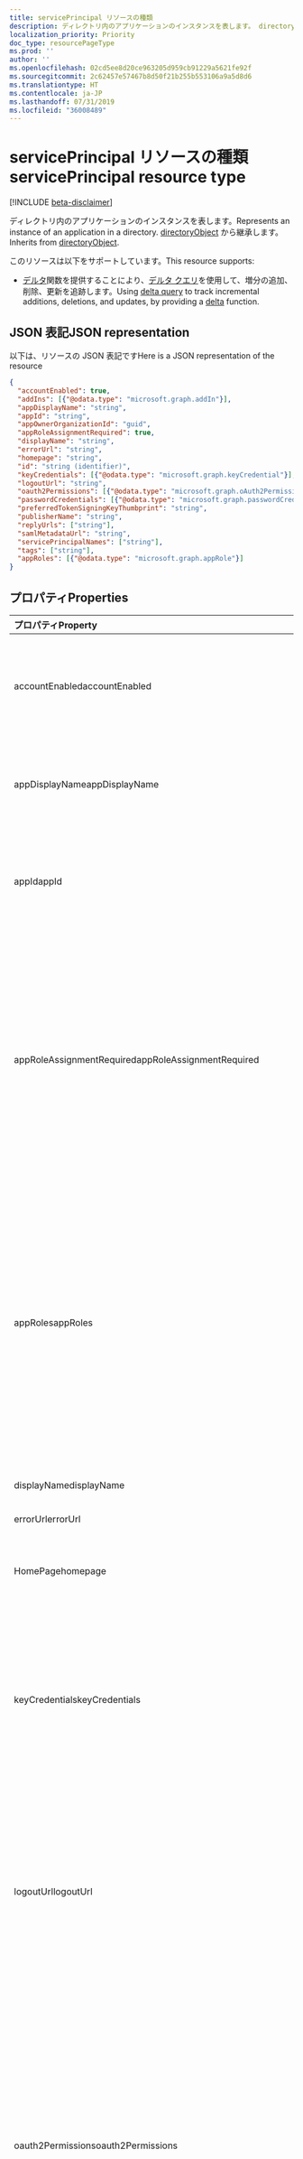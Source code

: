 ```yaml
---
title: servicePrincipal リソースの種類
description: ディレクトリ内のアプリケーションのインスタンスを表します。 directoryObject から継承します。
localization_priority: Priority
doc_type: resourcePageType
ms.prod: ''
author: ''
ms.openlocfilehash: 02cd5ee8d20ce963205d959cb91229a5621fe92f
ms.sourcegitcommit: 2c62457e57467b8d50f21b255b553106a9a5d8d6
ms.translationtype: HT
ms.contentlocale: ja-JP
ms.lasthandoff: 07/31/2019
ms.locfileid: "36008489"
---
```

# <a name="serviceprincipal-resource-type"></a><span data-ttu-id="e8653-104">servicePrincipal リソースの種類</span><span class="sxs-lookup"><span data-stu-id="e8653-104">servicePrincipal resource type</span></span>

[!INCLUDE [beta-disclaimer](../../includes/beta-disclaimer.md)]

<span data-ttu-id="e8653-105">ディレクトリ内のアプリケーションのインスタンスを表します。</span><span class="sxs-lookup"><span data-stu-id="e8653-105">Represents an instance of an application in a directory.</span></span> <span data-ttu-id="e8653-106">[directoryObject](directoryobject.md) から継承します。</span><span class="sxs-lookup"><span data-stu-id="e8653-106">Inherits from [directoryObject](directoryobject.md).</span></span>

<span data-ttu-id="e8653-107">このリソースは以下をサポートしています。</span><span class="sxs-lookup"><span data-stu-id="e8653-107">This resource supports:</span></span>

- <span data-ttu-id="e8653-108">[デルタ](../api/serviceprincipal-delta.md)関数を提供することにより、[デルタ クエリ](/graph/delta-query-overview)を使用して、増分の追加、削除、更新を追跡します。</span><span class="sxs-lookup"><span data-stu-id="e8653-108">Using [delta query](/graph/delta-query-overview) to track incremental additions, deletions, and updates, by providing a [delta](../api/serviceprincipal-delta.md) function.</span></span>

## <a name="json-representation"></a><span data-ttu-id="e8653-109">JSON 表記</span><span class="sxs-lookup"><span data-stu-id="e8653-109">JSON representation</span></span>
<span data-ttu-id="e8653-110">以下は、リソースの JSON 表記です</span><span class="sxs-lookup"><span data-stu-id="e8653-110">Here is a JSON representation of the resource</span></span>

<!-- {
  "blockType": "resource",
  "optionalProperties": [
    "appRoleAssignedTo",
    "appRoleAssignments",
    "createdObjects",
    "createdOnBehalfOf",
    "memberOf",
    "oauth2PermissionGrants",
    "ownedObjects",
    "owners"
  ],
  "keyProperty": "id",
  "@odata.type": "microsoft.graph.servicePrincipal"
}-->

```json
{
  "accountEnabled": true,
  "addIns": [{"@odata.type": "microsoft.graph.addIn"}],
  "appDisplayName": "string",
  "appId": "string",
  "appOwnerOrganizationId": "guid",
  "appRoleAssignmentRequired": true,
  "displayName": "string",
  "errorUrl": "string",
  "homepage": "string",
  "id": "string (identifier)",
  "keyCredentials": [{"@odata.type": "microsoft.graph.keyCredential"}],
  "logoutUrl": "string",
  "oauth2Permissions": [{"@odata.type": "microsoft.graph.oAuth2Permission"}],
  "passwordCredentials": [{"@odata.type": "microsoft.graph.passwordCredential"}],
  "preferredTokenSigningKeyThumbprint": "string",
  "publisherName": "string",
  "replyUrls": ["string"],
  "samlMetadataUrl": "string",
  "servicePrincipalNames": ["string"],
  "tags": ["string"],
  "appRoles": [{"@odata.type": "microsoft.graph.appRole"}]
}

```
## <a name="properties"></a><span data-ttu-id="e8653-111">プロパティ</span><span class="sxs-lookup"><span data-stu-id="e8653-111">Properties</span></span>
| <span data-ttu-id="e8653-112">プロパティ</span><span class="sxs-lookup"><span data-stu-id="e8653-112">Property</span></span>     | <span data-ttu-id="e8653-113">型</span><span class="sxs-lookup"><span data-stu-id="e8653-113">Type</span></span> |<span data-ttu-id="e8653-114">説明</span><span class="sxs-lookup"><span data-stu-id="e8653-114">Description</span></span>|
|:---------------|:--------|:----------|
|<span data-ttu-id="e8653-115">accountEnabled</span><span class="sxs-lookup"><span data-stu-id="e8653-115">accountEnabled</span></span>|<span data-ttu-id="e8653-116">Boolean</span><span class="sxs-lookup"><span data-stu-id="e8653-116">Boolean</span></span>| <span data-ttu-id="e8653-117">サービス プリンシパルのアカウントが有効な場合は **true**。それ以外の場合は **false**。</span><span class="sxs-lookup"><span data-stu-id="e8653-117">**true** if the service principal account is enabled; otherwise, **false**.</span></span>            |
|<span data-ttu-id="e8653-118">appDisplayName</span><span class="sxs-lookup"><span data-stu-id="e8653-118">appDisplayName</span></span>|<span data-ttu-id="e8653-119">String</span><span class="sxs-lookup"><span data-stu-id="e8653-119">String</span></span>|<span data-ttu-id="e8653-120">関連付けられているアプリケーションによって公開される表示名。</span><span class="sxs-lookup"><span data-stu-id="e8653-120">The display name exposed by the associated application.</span></span>|
|<span data-ttu-id="e8653-121">appId</span><span class="sxs-lookup"><span data-stu-id="e8653-121">appId</span></span>|<span data-ttu-id="e8653-122">String</span><span class="sxs-lookup"><span data-stu-id="e8653-122">String</span></span>|<span data-ttu-id="e8653-123">関連付けられたアプリケーションの一意の識別子 (その **appId** プロパティ)。</span><span class="sxs-lookup"><span data-stu-id="e8653-123">The unique identifier for the associated application (its **appId** property).</span></span>|
|<span data-ttu-id="e8653-124">appRoleAssignmentRequired</span><span class="sxs-lookup"><span data-stu-id="e8653-124">appRoleAssignmentRequired</span></span>|<span data-ttu-id="e8653-125">Boolean</span><span class="sxs-lookup"><span data-stu-id="e8653-125">Boolean</span></span>|<span data-ttu-id="e8653-126">Azure AD からアプリケーションにユーザー トークンまたはアクセス トークンが発行される前に、ユーザーまたはグループに対する **appRoleAssignment** が必要かどうかを指定します。</span><span class="sxs-lookup"><span data-stu-id="e8653-126">Specifies whether an **appRoleAssignment** to a user or group is required before Azure AD will issue a user or access token to the application.</span></span> <span data-ttu-id="e8653-127">null 許容型ではありません。</span><span class="sxs-lookup"><span data-stu-id="e8653-127">Not nullable.</span></span> |
|<span data-ttu-id="e8653-128">appRoles</span><span class="sxs-lookup"><span data-stu-id="e8653-128">appRoles</span></span>|<span data-ttu-id="e8653-129">[appRole](approle.md) コレクション</span><span class="sxs-lookup"><span data-stu-id="e8653-129">[appRole](approle.md) collection</span></span>|<span data-ttu-id="e8653-130">関連付けられているアプリケーションによって公開されるアプリケーション ロール。</span><span class="sxs-lookup"><span data-stu-id="e8653-130">The application roles exposed by the associated application.</span></span> <span data-ttu-id="e8653-131">さらに詳しい情報については、[アプリケーション](application.md) エンティティの **appRoles** プロパティの定義を参照してください。</span><span class="sxs-lookup"><span data-stu-id="e8653-131">For more information see the **appRoles** property definition on the [application](application.md) entity.</span></span> <span data-ttu-id="e8653-132">null 許容型ではありません。</span><span class="sxs-lookup"><span data-stu-id="e8653-132">Not nullable.</span></span> |
|<span data-ttu-id="e8653-133">displayName</span><span class="sxs-lookup"><span data-stu-id="e8653-133">displayName</span></span>|<span data-ttu-id="e8653-134">String</span><span class="sxs-lookup"><span data-stu-id="e8653-134">String</span></span>|<span data-ttu-id="e8653-135">サービス プリンシパルの表示名。</span><span class="sxs-lookup"><span data-stu-id="e8653-135">The display name for the service principal.</span></span>|
|<span data-ttu-id="e8653-136">errorUrl</span><span class="sxs-lookup"><span data-stu-id="e8653-136">errorUrl</span></span>|<span data-ttu-id="e8653-137">String</span><span class="sxs-lookup"><span data-stu-id="e8653-137">String</span></span>|            |
|<span data-ttu-id="e8653-138">HomePage</span><span class="sxs-lookup"><span data-stu-id="e8653-138">homepage</span></span>|<span data-ttu-id="e8653-139">String</span><span class="sxs-lookup"><span data-stu-id="e8653-139">String</span></span>|<span data-ttu-id="e8653-140">関連付けられたアプリケーションのホーム ページの URL。</span><span class="sxs-lookup"><span data-stu-id="e8653-140">The URL to the homepage of the associated   application.</span></span>|
|<span data-ttu-id="e8653-141">keyCredentials</span><span class="sxs-lookup"><span data-stu-id="e8653-141">keyCredentials</span></span>|<span data-ttu-id="e8653-142">[keyCredential](keycredential.md) コレクション</span><span class="sxs-lookup"><span data-stu-id="e8653-142">[keyCredential](keycredential.md) collection</span></span>|<span data-ttu-id="e8653-143">サービス プリンシパルに関連付けられているキー資格情報のコレクションです。null 許容型ではありません。</span><span class="sxs-lookup"><span data-stu-id="e8653-143">The collection of key credentials associated with the service principal.</span></span> <span data-ttu-id="e8653-144">null 許容型ではありません。</span><span class="sxs-lookup"><span data-stu-id="e8653-144">Not nullable.</span></span>            |
|<span data-ttu-id="e8653-145">logoutUrl</span><span class="sxs-lookup"><span data-stu-id="e8653-145">logoutUrl</span></span>|<span data-ttu-id="e8653-146">String</span><span class="sxs-lookup"><span data-stu-id="e8653-146">String</span></span>| <span data-ttu-id="e8653-147">Microsoft の承認サービスで、[フロント チャネル](https://openid.net/specs/openid-connect-frontchannel-1_0.html)、[バック チャネル](https://openid.net/specs/openid-connect-backchannel-1_0.html)または SAML ログアウト プロトコルを使ってユーザーのログアウトするのに使う URL を指定します。</span><span class="sxs-lookup"><span data-stu-id="e8653-147">Specifies the URL that will be used by Microsoft's authorization service to logout an user using [front-channel](https://openid.net/specs/openid-connect-frontchannel-1_0.html), [back-channel](https://openid.net/specs/openid-connect-backchannel-1_0.html) or SAML logout protocols.</span></span>  |
|<span data-ttu-id="e8653-148">oauth2Permissions</span><span class="sxs-lookup"><span data-stu-id="e8653-148">oauth2Permissions</span></span>|<span data-ttu-id="e8653-149">[oAuth2Permission](oauth2permission.md) コレクション</span><span class="sxs-lookup"><span data-stu-id="e8653-149">[oAuth2Permission](oauth2permission.md) collection</span></span>|<span data-ttu-id="e8653-150">関連付けられているアプリケーションによって公開される OAuth 2.0 のアクセス許可。</span><span class="sxs-lookup"><span data-stu-id="e8653-150">The OAuth 2.0 permissions exposed by the associated application.</span></span> <span data-ttu-id="e8653-151">さらに詳しい情報については、[アプリケーション](application.md) エンティティの **oauth2Permissions** プロパティの定義を参照してください。</span><span class="sxs-lookup"><span data-stu-id="e8653-151">For more information see the **oauth2Permissions** property definition on the [application](application.md) entity.</span></span> <span data-ttu-id="e8653-152">null 許容型ではありません。</span><span class="sxs-lookup"><span data-stu-id="e8653-152">Not nullable.</span></span>            |
|<span data-ttu-id="e8653-153">id</span><span class="sxs-lookup"><span data-stu-id="e8653-153">id</span></span>|<span data-ttu-id="e8653-154">String</span><span class="sxs-lookup"><span data-stu-id="e8653-154">String</span></span>|<span data-ttu-id="e8653-155">サービス プリンシパルの一意識別子。</span><span class="sxs-lookup"><span data-stu-id="e8653-155">The unique identifier for the service principal.</span></span> <span data-ttu-id="e8653-156">[directoryObject](directoryobject.md) から継承されます。</span><span class="sxs-lookup"><span data-stu-id="e8653-156">Inherited from [directoryObject](directoryobject.md).</span></span> <span data-ttu-id="e8653-157">キー。</span><span class="sxs-lookup"><span data-stu-id="e8653-157">Key.</span></span> <span data-ttu-id="e8653-158">null 許容ではありません。</span><span class="sxs-lookup"><span data-stu-id="e8653-158">Not nullable.</span></span> <span data-ttu-id="e8653-159">読み取り専用です。</span><span class="sxs-lookup"><span data-stu-id="e8653-159">Read-only.</span></span>|
|<span data-ttu-id="e8653-160">passwordCredentials</span><span class="sxs-lookup"><span data-stu-id="e8653-160">passwordCredentials</span></span>|<span data-ttu-id="e8653-161">[passwordCredential](passwordcredential.md) コレクション</span><span class="sxs-lookup"><span data-stu-id="e8653-161">[passwordCredential](passwordcredential.md) collection</span></span>|<span data-ttu-id="e8653-162">サービス プリンシパルに関連付けられているパスワード資格情報のコレクションです。null 許容型ではありません。</span><span class="sxs-lookup"><span data-stu-id="e8653-162">The collection of password credentials associated with the service principal.</span></span> <span data-ttu-id="e8653-163">null 許容型ではありません。</span><span class="sxs-lookup"><span data-stu-id="e8653-163">Not nullable.</span></span> |
|<span data-ttu-id="e8653-164">preferredTokenSigningKeyThumbprint</span><span class="sxs-lookup"><span data-stu-id="e8653-164">preferredTokenSigningKeyThumbprint</span></span>|<span data-ttu-id="e8653-165">String</span><span class="sxs-lookup"><span data-stu-id="e8653-165">String</span></span>|<span data-ttu-id="e8653-166">内部使用専用に予約済みです。</span><span class="sxs-lookup"><span data-stu-id="e8653-166">Reserved for internal use only.</span></span> <span data-ttu-id="e8653-167">このプロパティに書き込みしたり、依存したりしないでください。</span><span class="sxs-lookup"><span data-stu-id="e8653-167">Do not write or otherwise rely on this property.</span></span> <span data-ttu-id="e8653-168">将来のバージョンで削除される可能性があります。</span><span class="sxs-lookup"><span data-stu-id="e8653-168">May be removed in future versions.</span></span> |
|<span data-ttu-id="e8653-169">publisherName</span><span class="sxs-lookup"><span data-stu-id="e8653-169">publisherName</span></span>|<span data-ttu-id="e8653-170">String</span><span class="sxs-lookup"><span data-stu-id="e8653-170">String</span></span>|<span data-ttu-id="e8653-171">関連付けられたアプリケーションが指定されているテナントの表示名。</span><span class="sxs-lookup"><span data-stu-id="e8653-171">The display name of the tenant in which the associated application is specified.</span></span>|
|<span data-ttu-id="e8653-172">replyUrls</span><span class="sxs-lookup"><span data-stu-id="e8653-172">replyUrls</span></span>|<span data-ttu-id="e8653-173">String コレクション</span><span class="sxs-lookup"><span data-stu-id="e8653-173">String collection</span></span>|<span data-ttu-id="e8653-174">関連付けられたアプリケーションにサインインするためにユーザー トークンが送信される URL、または関連付けられたアプリケーションに対して OAuth 2.0 認証コードとアクセス トークンが送信されるリダイレクト URI。</span><span class="sxs-lookup"><span data-stu-id="e8653-174">The URLs that user tokens are sent to for sign in with the associated application, or the redirect URIs that OAuth 2.0 authorization codes and access tokens are sent to for the associated application.</span></span> <span data-ttu-id="e8653-175">null 許容型ではありません。</span><span class="sxs-lookup"><span data-stu-id="e8653-175">Not nullable.</span></span> |
|<span data-ttu-id="e8653-176">samlMetadataUrl</span><span class="sxs-lookup"><span data-stu-id="e8653-176">samlMetadataUrl</span></span>|<span data-ttu-id="e8653-177">String</span><span class="sxs-lookup"><span data-stu-id="e8653-177">String</span></span>| |
|<span data-ttu-id="e8653-178">servicePrincipalNames</span><span class="sxs-lookup"><span data-stu-id="e8653-178">servicePrincipalNames</span></span>|<span data-ttu-id="e8653-179">String コレクション</span><span class="sxs-lookup"><span data-stu-id="e8653-179">String collection</span></span>|<span data-ttu-id="e8653-180">関連するアプリケーションを識別する URI です。</span><span class="sxs-lookup"><span data-stu-id="e8653-180">The URIs that identify the associated application.</span></span> <span data-ttu-id="e8653-181">詳細情報については、「[アプリケーション オブジェクトとサービス プリンシパル オブジェクト](https://msdn.microsoft.com/library/azure/dn132633.aspx)」を参照してください。複数値プロパティのフィルター式には **any** 演算子が必要です。</span><span class="sxs-lookup"><span data-stu-id="e8653-181">For more information see, [Application Objects and Service Principal Objects](https://msdn.microsoft.com/library/azure/dn132633.aspx).The **any** operator is required for filter expressions on multi-valued properties.</span></span>  <span data-ttu-id="e8653-182">null 許容型ではありません。</span><span class="sxs-lookup"><span data-stu-id="e8653-182">Not nullable.</span></span> |
|<span data-ttu-id="e8653-183">tags</span><span class="sxs-lookup"><span data-stu-id="e8653-183">tags</span></span>|<span data-ttu-id="e8653-184">String コレクション</span><span class="sxs-lookup"><span data-stu-id="e8653-184">String collection</span></span>| <span data-ttu-id="e8653-185">null 許容型ではありません。</span><span class="sxs-lookup"><span data-stu-id="e8653-185">Not nullable.</span></span> |

## <a name="relationships"></a><span data-ttu-id="e8653-186">リレーションシップ</span><span class="sxs-lookup"><span data-stu-id="e8653-186">Relationships</span></span>
| <span data-ttu-id="e8653-187">リレーションシップ</span><span class="sxs-lookup"><span data-stu-id="e8653-187">Relationship</span></span> | <span data-ttu-id="e8653-188">型</span><span class="sxs-lookup"><span data-stu-id="e8653-188">Type</span></span> |<span data-ttu-id="e8653-189">説明</span><span class="sxs-lookup"><span data-stu-id="e8653-189">Description</span></span>|
|:---------------|:--------|:----------|
|<span data-ttu-id="e8653-190">appRoleAssignedTo</span><span class="sxs-lookup"><span data-stu-id="e8653-190">appRoleAssignedTo</span></span>|[<span data-ttu-id="e8653-191">appRoleAssignment</span><span class="sxs-lookup"><span data-stu-id="e8653-191">appRoleAssignment</span></span>](approleassignment.md)|<span data-ttu-id="e8653-192">このサービス プリンシパルに割り当てられているプリンシパル (ユーザー、グループ、サービス プリンシパル)。</span><span class="sxs-lookup"><span data-stu-id="e8653-192">Principals (users, groups, and service principals) that are assigned to this service principal.</span></span> <span data-ttu-id="e8653-193">読み取り専用です。</span><span class="sxs-lookup"><span data-stu-id="e8653-193">Read-only.</span></span>|
|<span data-ttu-id="e8653-194">appRoleAssignments</span><span class="sxs-lookup"><span data-stu-id="e8653-194">appRoleAssignments</span></span>|<span data-ttu-id="e8653-195">[appRoleAssignment](approleassignment.md) コレクション</span><span class="sxs-lookup"><span data-stu-id="e8653-195">[appRoleAssignment](approleassignment.md) collection</span></span>|<span data-ttu-id="e8653-196">サービス プリンシパルが割り当てられているアプリケーション。</span><span class="sxs-lookup"><span data-stu-id="e8653-196">Applications that the service principal is assigned to.</span></span> <span data-ttu-id="e8653-197">読み取り専用です。</span><span class="sxs-lookup"><span data-stu-id="e8653-197">Read-only.</span></span> <span data-ttu-id="e8653-198">Null 許容型。</span><span class="sxs-lookup"><span data-stu-id="e8653-198">Nullable.</span></span>|
|<span data-ttu-id="e8653-199">createdObjects</span><span class="sxs-lookup"><span data-stu-id="e8653-199">createdObjects</span></span>|<span data-ttu-id="e8653-200">[directoryObject](directoryobject.md) コレクション</span><span class="sxs-lookup"><span data-stu-id="e8653-200">[directoryObject](directoryobject.md) collection</span></span>|<span data-ttu-id="e8653-201">このサービス プリンシパルで作成したディレクトリ オブジェクト。</span><span class="sxs-lookup"><span data-stu-id="e8653-201">Directory objects created by this service principal.</span></span> <span data-ttu-id="e8653-202">読み取り専用です。</span><span class="sxs-lookup"><span data-stu-id="e8653-202">Read-only.</span></span> <span data-ttu-id="e8653-203">Null 許容型。</span><span class="sxs-lookup"><span data-stu-id="e8653-203">Nullable.</span></span>|
|<span data-ttu-id="e8653-204">memberOf</span><span class="sxs-lookup"><span data-stu-id="e8653-204">memberOf</span></span>|<span data-ttu-id="e8653-205">[directoryObject](directoryobject.md) コレクション</span><span class="sxs-lookup"><span data-stu-id="e8653-205">[directoryObject](directoryobject.md) collection</span></span>|<span data-ttu-id="e8653-206">このサービス プリンシパルがメンバーになっているロール。</span><span class="sxs-lookup"><span data-stu-id="e8653-206">Roles that this service principal is a member of.</span></span> <span data-ttu-id="e8653-207">HTTP メソッド: GET 読み取り専用。</span><span class="sxs-lookup"><span data-stu-id="e8653-207">HTTP Methods: GET Read-only.</span></span> <span data-ttu-id="e8653-208">Null 許容型です。</span><span class="sxs-lookup"><span data-stu-id="e8653-208">Nullable.</span></span>|
|<span data-ttu-id="e8653-209">oauth2PermissionGrants</span><span class="sxs-lookup"><span data-stu-id="e8653-209">oauth2PermissionGrants</span></span>|<span data-ttu-id="e8653-210">[oAuth2PermissionGrant](oauth2permissiongrant.md) コレクション</span><span class="sxs-lookup"><span data-stu-id="e8653-210">[oAuth2PermissionGrant](oauth2permissiongrant.md) collection</span></span>|<span data-ttu-id="e8653-211">このサービス プリンシパルに関連付けられているユーザーの偽装許可です。</span><span class="sxs-lookup"><span data-stu-id="e8653-211">User impersonation grants associated with this service principal.</span></span> <span data-ttu-id="e8653-212">読み取り専用です。</span><span class="sxs-lookup"><span data-stu-id="e8653-212">Read-only.</span></span> <span data-ttu-id="e8653-213">Null 許容型。</span><span class="sxs-lookup"><span data-stu-id="e8653-213">Nullable.</span></span>|
|<span data-ttu-id="e8653-214">ownedObjects</span><span class="sxs-lookup"><span data-stu-id="e8653-214">ownedObjects</span></span>|<span data-ttu-id="e8653-215">[directoryObject](directoryobject.md) コレクション</span><span class="sxs-lookup"><span data-stu-id="e8653-215">[directoryObject](directoryobject.md) collection</span></span>|<span data-ttu-id="e8653-216">このサービス プリンシパルで所有しているディレクトリ オブジェクト。</span><span class="sxs-lookup"><span data-stu-id="e8653-216">Directory objects that are owned by this service principal.</span></span> <span data-ttu-id="e8653-217">読み取り専用です。</span><span class="sxs-lookup"><span data-stu-id="e8653-217">Read-only.</span></span> <span data-ttu-id="e8653-218">Null 許容型です。</span><span class="sxs-lookup"><span data-stu-id="e8653-218">Nullable.</span></span>|
|<span data-ttu-id="e8653-219">owners</span><span class="sxs-lookup"><span data-stu-id="e8653-219">owners</span></span>|<span data-ttu-id="e8653-220">[directoryObject](directoryobject.md) コレクション</span><span class="sxs-lookup"><span data-stu-id="e8653-220">[directoryObject](directoryobject.md) collection</span></span>|<span data-ttu-id="e8653-221">このサービス プリンシパルで所有者であるディレクトリ オブジェクト。</span><span class="sxs-lookup"><span data-stu-id="e8653-221">Directory objects that are owners of this service principal.</span></span> <span data-ttu-id="e8653-222">所有者は、このオブジェクトの変更を許可されている管理者以外のユーザーです。</span><span class="sxs-lookup"><span data-stu-id="e8653-222">The owners are a set of non-admin users who are allowed to modify this object.</span></span> <span data-ttu-id="e8653-223">読み取り専用です。</span><span class="sxs-lookup"><span data-stu-id="e8653-223">Read-only.</span></span> <span data-ttu-id="e8653-224">Null 許容型です。</span><span class="sxs-lookup"><span data-stu-id="e8653-224">Nullable.</span></span>|
|<span data-ttu-id="e8653-225">policy</span><span class="sxs-lookup"><span data-stu-id="e8653-225">policy</span></span>|<span data-ttu-id="e8653-226">[policy](policy.md) コレクション</span><span class="sxs-lookup"><span data-stu-id="e8653-226">[policy](policy.md) collection</span></span>|<span data-ttu-id="e8653-227">このサービス プリンシパルに割り当てられているポリシー。</span><span class="sxs-lookup"><span data-stu-id="e8653-227">The policies assigned to this service principal.</span></span>|

## <a name="methods"></a><span data-ttu-id="e8653-228">メソッド</span><span class="sxs-lookup"><span data-stu-id="e8653-228">Methods</span></span>

| <span data-ttu-id="e8653-229">メソッド</span><span class="sxs-lookup"><span data-stu-id="e8653-229">Method</span></span>       | <span data-ttu-id="e8653-230">戻り値の型</span><span class="sxs-lookup"><span data-stu-id="e8653-230">Return Type</span></span>  |<span data-ttu-id="e8653-231">説明</span><span class="sxs-lookup"><span data-stu-id="e8653-231">Description</span></span>|
|:---------------|:--------|:----------|
|[<span data-ttu-id="e8653-232">servicePrincipal を取得する</span><span class="sxs-lookup"><span data-stu-id="e8653-232">Get servicePrincipal</span></span>](../api/serviceprincipal-get.md) | [<span data-ttu-id="e8653-233">servicePrincipal</span><span class="sxs-lookup"><span data-stu-id="e8653-233">servicePrincipal</span></span>](serviceprincipal.md) |<span data-ttu-id="e8653-234">servicePrincipal オブジェクトのプロパティとリレーションシップを読み取ります。</span><span class="sxs-lookup"><span data-stu-id="e8653-234">Read properties and relationships of servicePrincipal object.</span></span>|
|[<span data-ttu-id="e8653-235">servicePrincipals を一覧表示する</span><span class="sxs-lookup"><span data-stu-id="e8653-235">List servicePrincipals</span></span>](../api/serviceprincipal-list.md) | <span data-ttu-id="e8653-236">[servicePrincipal](serviceprincipal.md) コレクション</span><span class="sxs-lookup"><span data-stu-id="e8653-236">[servicePrincipal](serviceprincipal.md) collection</span></span> | <span data-ttu-id="e8653-237">servicePrincipal オブジェクトの一覧を取得します。</span><span class="sxs-lookup"><span data-stu-id="e8653-237">Retrieve a list of servicePrincipal objects.</span></span> |
|[<span data-ttu-id="e8653-238">appRoleAssignment を作成する</span><span class="sxs-lookup"><span data-stu-id="e8653-238">Create appRoleAssignment</span></span>](../api/serviceprincipal-post-approleassignments.md) |[<span data-ttu-id="e8653-239">appRoleAssignment</span><span class="sxs-lookup"><span data-stu-id="e8653-239">appRoleAssignment</span></span>](approleassignment.md)| <span data-ttu-id="e8653-240">appRoleAssignment コレクションに投稿して新しい AppRoleAssignments を作成します。</span><span class="sxs-lookup"><span data-stu-id="e8653-240">Create a new appRoleAssignment by posting to the appRoleAssignments collection.</span></span>|
|[<span data-ttu-id="e8653-241">appRoleAssignments を一覧表示する</span><span class="sxs-lookup"><span data-stu-id="e8653-241">List appRoleAssignments</span></span>](../api/serviceprincipal-list-approleassignments.md) |<span data-ttu-id="e8653-242">[appRoleAssignment](approleassignment.md) コレクション</span><span class="sxs-lookup"><span data-stu-id="e8653-242">[appRoleAssignment](approleassignment.md) collection</span></span>| <span data-ttu-id="e8653-243">appRoleAssignment オブジェクト コレクションを取得します。</span><span class="sxs-lookup"><span data-stu-id="e8653-243">Get a appRoleAssignment object collection.</span></span>|
|[<span data-ttu-id="e8653-244">createdObjects を一覧表示する</span><span class="sxs-lookup"><span data-stu-id="e8653-244">List createdObjects</span></span>](../api/serviceprincipal-list-createdobjects.md) |<span data-ttu-id="e8653-245">[directoryObject](directoryobject.md) コレクション</span><span class="sxs-lookup"><span data-stu-id="e8653-245">[directoryObject](directoryobject.md) collection</span></span>| <span data-ttu-id="e8653-246">createdObject オブジェクト コレクションを取得します。</span><span class="sxs-lookup"><span data-stu-id="e8653-246">Get a createdObject object collection.</span></span>|
|[<span data-ttu-id="e8653-247">memberOf を一覧表示する</span><span class="sxs-lookup"><span data-stu-id="e8653-247">List memberOf</span></span>](../api/serviceprincipal-list-memberof.md) |<span data-ttu-id="e8653-248">[directoryObject](directoryobject.md) コレクション</span><span class="sxs-lookup"><span data-stu-id="e8653-248">[directoryObject](directoryobject.md) collection</span></span>| <span data-ttu-id="e8653-249">memberOf ナビゲーション プロパティからこのサービス プリンシパルが直接のメンバーであるグループを取得します。</span><span class="sxs-lookup"><span data-stu-id="e8653-249">Get the groups that this service principal is a direct member of from the memberOf navigation property.</span></span>|
|[<span data-ttu-id="e8653-250">推移的な memberOf を一覧表示する</span><span class="sxs-lookup"><span data-stu-id="e8653-250">List transitive memberOf</span></span>](../api/serviceprincipal-list-transitivememberof.md) |<span data-ttu-id="e8653-251">[directoryObject](directoryobject.md) コレクション</span><span class="sxs-lookup"><span data-stu-id="e8653-251">[directoryObject](directoryobject.md) collection</span></span>| <span data-ttu-id="e8653-252">このサービス プリンシパルがメンバーになっているグループを一覧表示します。</span><span class="sxs-lookup"><span data-stu-id="e8653-252">List the groups that this service principal is a member of.</span></span> <span data-ttu-id="e8653-253">この操作は推移的で、このサービス プリンシパルが入れ子のメンバーになっているグループが含まれます。</span><span class="sxs-lookup"><span data-stu-id="e8653-253">This operation is transitive and includes the groups that this service principal is a nested member of.</span></span> |
|[<span data-ttu-id="e8653-254">割り当てられているポリシーを一覧表示する</span><span class="sxs-lookup"><span data-stu-id="e8653-254">List assigned policies</span></span>](../api/policy-list-assigned.md)| <span data-ttu-id="e8653-255">[policy](policy.md) コレクション</span><span class="sxs-lookup"><span data-stu-id="e8653-255">[policy](policy.md) collection</span></span>| <span data-ttu-id="e8653-256">このオブジェクトに割り当てられているすべてのポリシーを取得します。</span><span class="sxs-lookup"><span data-stu-id="e8653-256">Get all policies assigned to this object.</span></span>|
|[<span data-ttu-id="e8653-257">oauth2PermissionGrants を一覧表示する</span><span class="sxs-lookup"><span data-stu-id="e8653-257">List oauth2PermissionGrants</span></span>](../api/serviceprincipal-list-oauth2permissiongrants.md) |<span data-ttu-id="e8653-258">[oAuth2PermissionGrant](oauth2permissiongrant.md) コレクション</span><span class="sxs-lookup"><span data-stu-id="e8653-258">[oAuth2PermissionGrant](oauth2permissiongrant.md) collection</span></span>| <span data-ttu-id="e8653-259">oAuth2PermissionGrant オブジェクト コレクションを取得します。</span><span class="sxs-lookup"><span data-stu-id="e8653-259">Get a oAuth2PermissionGrant object collection.</span></span>|
|[<span data-ttu-id="e8653-260">ownedObjects を一覧表示する</span><span class="sxs-lookup"><span data-stu-id="e8653-260">List ownedObjects</span></span>](../api/serviceprincipal-list-ownedobjects.md) |<span data-ttu-id="e8653-261">[directoryObject](directoryobject.md) コレクション</span><span class="sxs-lookup"><span data-stu-id="e8653-261">[directoryObject](directoryobject.md) collection</span></span>| <span data-ttu-id="e8653-262">ownedObject オブジェクト コレクションを取得します。</span><span class="sxs-lookup"><span data-stu-id="e8653-262">Get a ownedObject object collection.</span></span>|
|[<span data-ttu-id="e8653-263">所有者を追加する</span><span class="sxs-lookup"><span data-stu-id="e8653-263">Add owner</span></span>](../api/serviceprincipal-post-owners.md) |[<span data-ttu-id="e8653-264">directoryObject</span><span class="sxs-lookup"><span data-stu-id="e8653-264">directoryObject</span></span>](directoryobject.md)| <span data-ttu-id="e8653-265">所有者のコレクションに投稿して、新しい所有者を作成します。</span><span class="sxs-lookup"><span data-stu-id="e8653-265">Create a new owner by posting to the owners collection.</span></span>|
|[<span data-ttu-id="e8653-266">所有者を一覧表示する</span><span class="sxs-lookup"><span data-stu-id="e8653-266">List owners</span></span>](../api/serviceprincipal-list-owners.md) |<span data-ttu-id="e8653-267">[directoryObject](directoryobject.md) コレクション</span><span class="sxs-lookup"><span data-stu-id="e8653-267">[directoryObject](directoryobject.md) collection</span></span>| <span data-ttu-id="e8653-268">owner オブジェクトのコレクションを取得します。</span><span class="sxs-lookup"><span data-stu-id="e8653-268">Get a owner object collection.</span></span>|
|[<span data-ttu-id="e8653-269">更新する</span><span class="sxs-lookup"><span data-stu-id="e8653-269">Update</span></span>](../api/serviceprincipal-update.md) | [<span data-ttu-id="e8653-270">servicePrincipal</span><span class="sxs-lookup"><span data-stu-id="e8653-270">servicePrincipal</span></span>](serviceprincipal.md)  |<span data-ttu-id="e8653-271">servicePrincipal オブジェクトを更新します。</span><span class="sxs-lookup"><span data-stu-id="e8653-271">Update servicePrincipal object.</span></span> |
|[<span data-ttu-id="e8653-272">削除する</span><span class="sxs-lookup"><span data-stu-id="e8653-272">Delete</span></span>](../api/serviceprincipal-delete.md) | <span data-ttu-id="e8653-273">なし</span><span class="sxs-lookup"><span data-stu-id="e8653-273">None</span></span> |<span data-ttu-id="e8653-274">servicePrincipal オブジェクトを削除します。</span><span class="sxs-lookup"><span data-stu-id="e8653-274">Delete servicePrincipal object.</span></span> |
|[<span data-ttu-id="e8653-275">checkMemberGroups</span><span class="sxs-lookup"><span data-stu-id="e8653-275">checkMemberGroups</span></span>](../api/serviceprincipal-checkmembergroups.md)|<span data-ttu-id="e8653-276">String コレクション</span><span class="sxs-lookup"><span data-stu-id="e8653-276">String collection</span></span>||
|[<span data-ttu-id="e8653-277">getMemberGroups</span><span class="sxs-lookup"><span data-stu-id="e8653-277">getMemberGroups</span></span>](../api/serviceprincipal-getmembergroups.md)|<span data-ttu-id="e8653-278">String コレクション</span><span class="sxs-lookup"><span data-stu-id="e8653-278">String collection</span></span>||
|[<span data-ttu-id="e8653-279">getMemberObjects</span><span class="sxs-lookup"><span data-stu-id="e8653-279">getMemberObjects</span></span>](../api/serviceprincipal-getmemberobjects.md)|<span data-ttu-id="e8653-280">String コレクション</span><span class="sxs-lookup"><span data-stu-id="e8653-280">String collection</span></span>||
|[<span data-ttu-id="e8653-281">差分</span><span class="sxs-lookup"><span data-stu-id="e8653-281">delta</span></span>](../api/serviceprincipal-delta.md)|<span data-ttu-id="e8653-282">servicePrincipal コレクション</span><span class="sxs-lookup"><span data-stu-id="e8653-282">servicePrincipal collection</span></span>| <span data-ttu-id="e8653-283">サービス プリンシパルに対する増分の変更を取得します。</span><span class="sxs-lookup"><span data-stu-id="e8653-283">Get incremental changes for service principals.</span></span> |

<!-- uuid: 8fcb5dbc-d5aa-4681-8e31-b001d5168d79
2015-10-25 14:57:30 UTC -->
<!--
{
  "type": "#page.annotation",
  "description": "servicePrincipal resource",
  "keywords": "",
  "section": "documentation",
  "tocPath": "",
  "suppressions": []
}
-->

